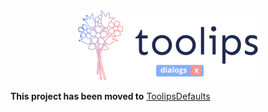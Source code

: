 <div align = "center">
<img src = "https://github.com/ChifiSource/image_dump/blob/main/toolips/toolipsdialogs.png"></img>

</div>



**This project has been moved to** [ToolipsDefaults](https://github.com/ChifiSource/ToolipsDefaults.jl)
